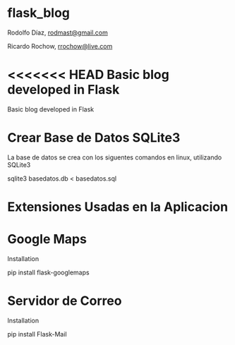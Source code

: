 flask_blog
==========

Rodolfo Díaz, rodmast@gmail.com

Ricardo Rochow, rrochow@live.com

<<<<<<< HEAD
Basic blog developed in Flask
=======
Basic blog developed in Flask

Crear Base de Datos SQLite3
==============================
La base de datos se crea con los siguentes comandos en linux, utilizando SQLite3

 sqlite3 basedatos.db < basedatos.sql

Extensiones Usadas en la Aplicacion
===================================
Google Maps
===========
Installation

pip install flask-googlemaps

Servidor de Correo
==================

Installation

pip install Flask-Mail


